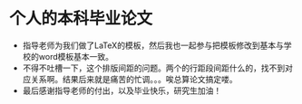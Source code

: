 # 个人的本科毕业论文

* 指导老师为我们做了LaTeX的模板，然后我也一起参与把模板修改到基本与学校的word模板基本一致。
* 不得不吐槽一下，这个排版间距的问题。两个的行距段间距什么的，找不到对应关系啊。结果后来就是痛苦的忙调。。。唉总算论文搞定喽。
* 最后感谢指导老师的付出，以及毕业快乐，研究生加油！